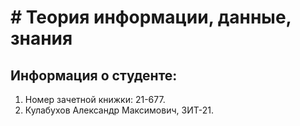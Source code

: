 # # Теория информации, данные, знания

## Информация о студенте:
1. Номер зачетной книжки: 21-677.
2. Кулабухов Александр Максимович, ЗИТ-21.
